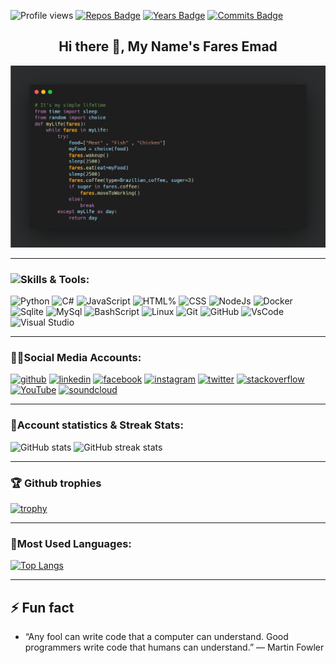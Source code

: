 ![Profile views](https://gpvc.arturio.dev/faresemad)
[![Repos Badge](https://badges.pufler.dev/repos/faresemad)](https://badges.pufler.dev)
[![Years Badge](https://badges.pufler.dev/years/faresemad)](https://badges.pufler.dev)
[![Commits Badge](https://badges.pufler.dev/commits/monthly/faresemad)](https://badges.pufler.dev)
<h2 align="center">Hi there 👋, My Name's Fares Emad</h2>

![alt text](https://github.com/faresemad/faresemad/blob/main/carbon%20(1).png)

<hr>

### <img src="https://media.giphy.com/media/WUlplcMpOCEmTGBtBW/giphy.gif" width="50">Skills & Tools:
<img src='https://cdn.jsdelivr.net/npm/simple-icons@3.0.1/icons/python.svg' alt='Python' height='40'> <img src='https://cdn.jsdelivr.net/npm/simple-icons@3.0.1/icons/csharp.svg' alt='C#' height='40'>   <img src='https://cdn.jsdelivr.net/npm/simple-icons@3.0.1/icons/javascript.svg' alt='JavaScript' height='40'>   <img src='https://cdn.jsdelivr.net/npm/simple-icons@3.0.1/icons/html5.svg' alt='HTML%' height='40'>   <img src='https://cdn.jsdelivr.net/npm/simple-icons@3.0.1/icons/css3.svg' alt='CSS' height='40'>   <img src='https://cdn.jsdelivr.net/npm/simple-icons@3.0.1/icons/node-dot-js.svg' alt='NodeJs' height='40'>  <img src='https://cdn.jsdelivr.net/npm/simple-icons@3.0.1/icons/docker.svg' alt='Docker' height='40'>   <img src='https://cdn.jsdelivr.net/npm/simple-icons@3.0.1/icons/sqlite.svg' alt='Sqlite' height='40'>   <img src='https://cdn.jsdelivr.net/npm/simple-icons@3.0.1/icons/mysql.svg' alt='MySql' height='40'>   <img src='https://cdn.jsdelivr.net/npm/simple-icons@3.0.1/icons/gnubash.svg' alt='BashScript' height='40'>   <img src='https://cdn.jsdelivr.net/npm/simple-icons@3.0.1/icons/linux.svg' alt='Linux' height='40'>   <img src='https://cdn.jsdelivr.net/npm/simple-icons@3.0.1/icons/git.svg' alt='Git' height='40'>   <img src='https://cdn.jsdelivr.net/npm/simple-icons@3.0.1/icons/github.svg' alt='GitHub' height='40'>   <img src='https://cdn.jsdelivr.net/npm/simple-icons@3.0.1/icons/visualstudiocode.svg' alt='VsCode' height='40'>   <img src='https://cdn.jsdelivr.net/npm/simple-icons@3.0.1/icons/visualstudio.svg' alt='Visual Studio' height='40'>

<hr>

### 🧑‍💻Social Media Accounts:
[<img src='https://cdn.jsdelivr.net/npm/simple-icons@3.0.1/icons/github.svg' alt='github' height='40'>](https://github.com/faresemad)  [<img src='https://cdn.jsdelivr.net/npm/simple-icons@3.0.1/icons/linkedin.svg' alt='linkedin' height='40'>](https://www.linkedin.com/in/faresemad/)  [<img src='https://cdn.jsdelivr.net/npm/simple-icons@3.0.1/icons/facebook.svg' alt='facebook' height='40'>](https://www.facebook.com/faresemadx)  [<img src='https://cdn.jsdelivr.net/npm/simple-icons@3.0.1/icons/instagram.svg' alt='instagram' height='40'>](https://www.instagram.com/faresemadx/)  [<img src='https://cdn.jsdelivr.net/npm/simple-icons@3.0.1/icons/twitter.svg' alt='twitter' height='40'>](https://twitter.com/faresemadx)  [<img src='https://cdn.jsdelivr.net/npm/simple-icons@3.0.1/icons/stackoverflow.svg' alt='stackoverflow' height='40'>](https://stackoverflow.com/users/16395102)  [<img src='https://cdn.jsdelivr.net/npm/simple-icons@3.0.1/icons/youtube.svg' alt='YouTube' height='40'>](https://www.youtube.com/channel/UCjxhgkcd2FCV5NR1xEdLcRw)  [<img src='https://cdn.jsdelivr.net/npm/simple-icons@3.0.1/icons/soundcloud.svg' alt='soundcloud' height='40'>](https://soundcloud.com/faresemadx?utm_source=clipboard&utm_medium=text&utm_campaign=social_sharing)

<hr>

### 👨‍Account statistics & Streak Stats:
![GitHub stats](https://github-readme-stats.vercel.app/api?username=faresemad&theme=slateorange&show_icons=true&count_private=true)
![GitHub streak stats](https://github-readme-streak-stats.herokuapp.com/?user=faresemad&theme=slateorange)  

<hr>

### 🏆 Github trophies
[![trophy](https://github-profile-trophy.vercel.app/?username=faresemad&theme=onedark)](https://github.com/ryo-ma/github-profile-trophy)

<hr> 

### 🤖Most Used Languages:
[![Top Langs](https://github-readme-stats.vercel.app/api/top-langs/?username=faresemad&theme=slateorange&layout=compact)](https://github.com/anuraghazra/github-readme-stats)

<hr>

## ⚡ Fun fact
- “Any fool can write code that a computer can understand. Good programmers write code that humans can understand.” — Martin Fowler
